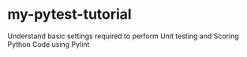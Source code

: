 # my-pytest-tutorial
Understand basic settings required to perform Unit testing and Scoring Python Code using Pylint
